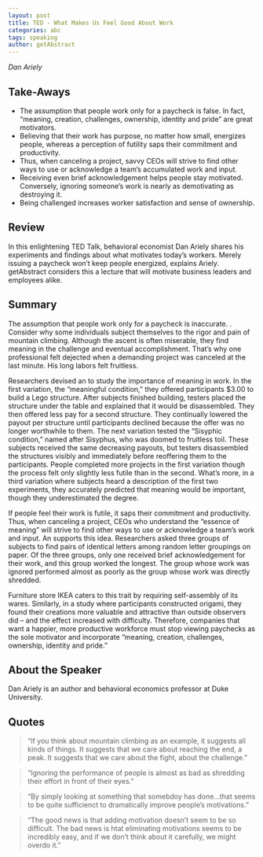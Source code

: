 ```yaml
---
layout: post
title: TED - What Makes Us Feel Good About Work
categories: abc
tags: speaking
author: getAbstract
---
```


*Dan Ariely*

## Take-Aways

* The assumption that people work only for a paycheck is false. In fact, “meaning, creation, challenges, ownership, identity and pride” are great motivators.
* Believing that their work has purpose, no matter how small, energizes people, whereas a perception of futility saps their commitment and productivity.
* Thus, when canceling a project, savvy CEOs will strive to find other ways to use or acknowledge a team’s accumulated work and input.
* Receiving even brief acknowledgement helps people stay motivated. Conversely, ignoring someone’s work is nearly as demotivating as destroying it.
* Being challenged increases worker satisfaction and sense of ownership.

## Review

In this enlightening TED Talk, behavioral economist Dan Ariely shares his experiments and findings about what motivates today’s workers. Merely issuing a paycheck won’t keep people energized, explains Ariely. getAbstract considers this a lecture that will motivate business leaders and employees alike.

## Summary

The assumption that people work only for a paycheck is inaccurate. . Consider why some individuals subject themselves to the rigor and pain of mountain climbing. Although the ascent is often miserable, they find meaning in the challenge and eventual accomplishment. That’s why one professional felt dejected when a demanding project was canceled at the last minute. His long labors felt fruitless.

Researchers devised an to study the importance of meaning in work. In the first variation, the “meaningful condition,” they offered participants $3.00 to build a Lego structure. After subjects finished building, testers placed the structure under the table and explained that it would be disassembled. They then offered less pay for a second structure. They continually lowered the payout per structure until participants declined because the offer was no longer worthwhile to them. The next variation tested the “Sisyphic condition,” named after Sisyphus, who was doomed to fruitless toil. These subjects received the same decreasing payouts, but testers disassembled the structures visibly and
immediately before reoffering them to the participants. People completed more projects in the first variation though the process felt only slightly less futile than in the second. What’s more, in a third variation where subjects heard a description of the first two experiments, they accurately predicted that meaning would be important, though they underestimated the degree.

If people feel their work is futile, it saps their commitment and productivity. Thus, when canceling a project, CEOs who understand the “essence of meaning” will strive to find other ways to use or acknowledge a team’s work and input. An supports this idea. Researchers asked three groups of subjects to find pairs of identical letters among random letter groupings on paper. Of the three groups, only one received brief acknowledgement for their work, and this group worked the longest. The group whose work was ignored performed almost as poorly as the group whose work was directly shredded.

Furniture store IKEA caters to this trait by requiring self-assembly of its wares. Similarly, in a study where participants constructed origami, they found their creations more valuable and attractive than outside observers did – and the effect increased with difficulty. Therefore, companies that want a happier, more productive workforce must stop viewing paychecks as the sole motivator and incorporate “meaning, creation, challenges, ownership, identity and pride.”

## About the Speaker

Dan Ariely is an author and behavioral economics professor at Duke University.

## Quotes

> “If you think about mountain climbing as an example, it suggests all kinds of things. It suggests that we care about reaching the end, a peak. It suggests that we care about the fight, about the challenge.”

> “Ignoring the performance of people is almost as bad as shredding their effort in front of their eyes.”

> “By simply looking at something that somebdoy has done...that seems to be quite sufficienct to dramatically improve people’s motivations.”

> “The good news is that adding motivation doesn’t seem to be so difficult. The bad news is htat eliminating motivations seems to be incredibly easy, and if we don’t think about it carefully, we might overdo it.”
